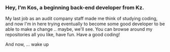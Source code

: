 ### Hey, I'm Kos, a beginning back-end developer from Kz.
My last job as an audit company staff made me think of studying coding, and now I'm in here trying eventually to become some good developer to be able to make a change .. maybe, we'll see.
You can browse around my repositories all you like, have fun.
Have a good coding!

And now, ... wake up

<!--
**Kosmohs/Kosmohs** is a ✨ _special_ ✨ repository because its `README.md` (this file) appears on your GitHub profile.

Here are some ideas to get you started:

- 🔭 I’m currently working on ...
- 🌱 I’m currently learning ...
- 👯 I’m looking to collaborate on ...
- 🤔 I’m looking for help with ...
- 💬 Ask me about ...
- 📫 How to reach me: ...
- 😄 Pronouns: ...
- ⚡ Fun fact: ...
-->
